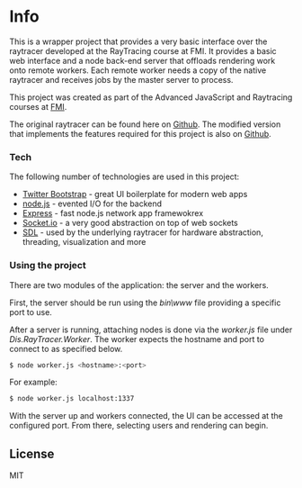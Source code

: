 # Info

This is a wrapper project that provides a very basic interface over the raytracer developed at the RayTracing course at FMI.
It provides a basic web interface and a node back-end server that offloads rendering work onto remote workers.
Each remote worker needs a copy of the native raytracer and receives jobs by the master server to process.

This project was created as part of the Advanced JavaScript and Raytracing courses at [FMI][FMI].

The original raytracer can be found here on [Github][anrieff-repo].
The modified version that implements the features required for this project is also on [Github][lachezar-repo].

### Tech

The following number of technologies are used in this project:

* [Twitter Bootstrap] - great UI boilerplate for modern web apps
* [node.js] - evented I/O for the backend
* [Express] - fast node.js network app framewokrex
* [Socket.io] - a very good abstraction on top of web sockets
* [SDL] - used by the underlying raytracer for hardware abstraction, threading, visualization and more



### Using the project

There are two modules of the application: the server and the workers.


First, the server should be run using the *bin\www* file providing a specific port to use.

After a server is running, attaching nodes is done via the *worker.js* file under *Dis.RayTracer.Worker*. The worker expects the hostname and port to connect to as specified below.

```sh
$ node worker.js <hostname>:<port>
```
For example:
```sh
$ node worker.js localhost:1337
```

With the server up and workers connected, the UI can be accessed at the configured port. From there, selecting users and rendering can begin.

License
----

MIT

[anrieff-repo]: https://github.com/anrieff/trinity
[lachezar-repo]: https://github.com/Tsonov/trinity
[FMI]: http://fmi.uni-sofia.bg/
[Express]: http://expressjs.com/
[Socket.io]: http://socket.io/
[Twitter Bootstrap]: http://getbootstrap.com
[SDL]: https://www.libsdl.org/
[node.js]: https://nodejs.org/en/
